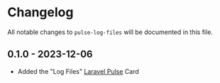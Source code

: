 # Changelog

All notable changes to `pulse-log-files` will be documented in this file.

## 0.1.0 - 2023-12-06

- Added the "Log Files" [Laravel Pulse](https://pulse.laravel.com) Card
